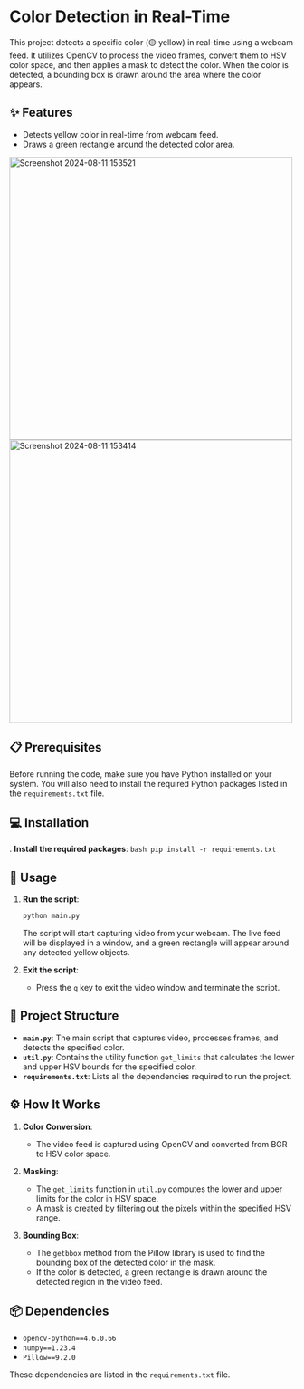 #  Color Detection in Real-Time

This project detects a specific color (🟡 yellow) in real-time using a webcam feed. It utilizes OpenCV to process the video frames, convert them to HSV color space, and then applies a mask to detect the color. When the color is detected, a bounding box is drawn around the area where the color appears.

## ✨ Features
-  Detects yellow color in real-time from webcam feed.
-  Draws a green rectangle around the detected color area.

<img width="500" alt="Screenshot 2024-08-11 153521" src="https://github.com/user-attachments/assets/86373f76-7b17-443f-b702-7fd564e62d1e">

<img width="500" alt="Screenshot 2024-08-11 153414" src="https://github.com/user-attachments/assets/18532a8e-01f4-4f89-a341-3ec0d5440d1a">

## 📋 Prerequisites

Before running the code, make sure you have Python installed on your system. You will also need to install the required Python packages listed in the `requirements.txt` file.

## 💻 Installation

. **Install the required packages**:
    ```bash
    pip install -r requirements.txt
    ```

## 🚀 Usage

1. **Run the script**:
    ```bash
    python main.py
    ```
   
   The script will start capturing video from your webcam. The live feed will be displayed in a window, and a green rectangle will appear around any detected yellow objects.

2. **Exit the script**:
   - Press the `q` key to exit the video window and terminate the script.

## 📂 Project Structure

- **`main.py`**: The main script that captures video, processes frames, and detects the specified color.
- **`util.py`**: Contains the utility function `get_limits` that calculates the lower and upper HSV bounds for the specified color.
- **`requirements.txt`**: Lists all the dependencies required to run the project.

## ⚙️ How It Works

1. **Color Conversion**:
   - The video feed is captured using OpenCV and converted from BGR to HSV color space.

2. **Masking**:
   - The `get_limits` function in `util.py` computes the lower and upper limits for the color in HSV space.
   - A mask is created by filtering out the pixels within the specified HSV range.

3. **Bounding Box**:
   - The `getbbox` method from the Pillow library is used to find the bounding box of the detected color in the mask.
   - If the color is detected, a green rectangle is drawn around the detected region in the video feed.

## 📦 Dependencies

- `opencv-python==4.6.0.66`
- `numpy==1.23.4`
- `Pillow==9.2.0`

These dependencies are listed in the `requirements.txt` file.













